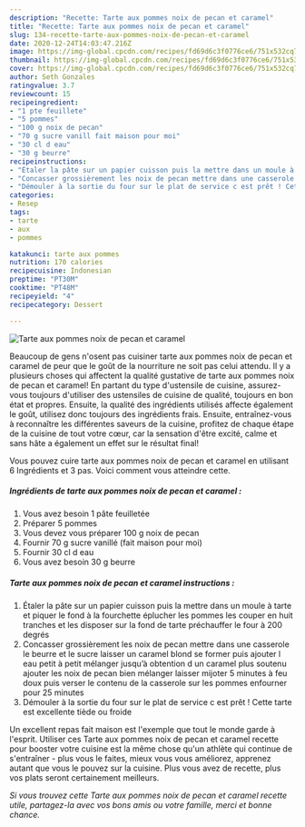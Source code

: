 ```yaml
---
description: "Recette: Tarte aux pommes noix de pecan et caramel"
title: "Recette: Tarte aux pommes noix de pecan et caramel"
slug: 134-recette-tarte-aux-pommes-noix-de-pecan-et-caramel
date: 2020-12-24T14:03:47.216Z
image: https://img-global.cpcdn.com/recipes/fd69d6c3f0776ce6/751x532cq70/tarte-aux-pommes-noix-de-pecan-et-caramel-photo-principale-de-la-recette.jpg
thumbnail: https://img-global.cpcdn.com/recipes/fd69d6c3f0776ce6/751x532cq70/tarte-aux-pommes-noix-de-pecan-et-caramel-photo-principale-de-la-recette.jpg
cover: https://img-global.cpcdn.com/recipes/fd69d6c3f0776ce6/751x532cq70/tarte-aux-pommes-noix-de-pecan-et-caramel-photo-principale-de-la-recette.jpg
author: Seth Gonzales
ratingvalue: 3.7
reviewcount: 15
recipeingredient:
- "1 pte feuillete"
- "5 pommes"
- "100 g noix de pecan"
- "70 g sucre vanill fait maison pour moi"
- "30 cl d eau"
- "30 g beurre"
recipeinstructions:
- "Étaler la pâte sur un papier cuisson puis la mettre dans un moule à tarte et piquer le fond à la fourchette éplucher les pommes les couper en huit tranches et les disposer sur la fond de tarte préchauffer le four à 200 degrés"
- "Concasser grossièrement les noix de pecan mettre dans une casserole le beurre et le sucre laisser un caramel blond se former puis ajouter l eau petit à petit mélanger jusqu’à obtention d un caramel plus soutenu ajouter les noix de pecan bien mélanger laisser mijoter 5 minutes à feu doux puis verser le contenu de la casserole sur les pommes enfourner pour 25 minutes"
- "Démouler à la sortie du four sur le plat de service c est prêt ! Cette tarte est excellente tiède ou froide"
categories:
- Resep
tags:
- tarte
- aux
- pommes

katakunci: tarte aux pommes 
nutrition: 170 calories
recipecuisine: Indonesian
preptime: "PT30M"
cooktime: "PT48M"
recipeyield: "4"
recipecategory: Dessert

---
```



![Tarte aux pommes noix de pecan et caramel](https://img-global.cpcdn.com/recipes/fd69d6c3f0776ce6/751x532cq70/tarte-aux-pommes-noix-de-pecan-et-caramel-photo-principale-de-la-recette.jpg)

Beaucoup de gens n'osent pas cuisiner tarte aux pommes noix de pecan et caramel de peur que le goût de la nourriture ne soit pas celui attendu. Il y a plusieurs choses qui affectent la qualité gustative de tarte aux pommes noix de pecan et caramel! En partant du type d'ustensile de cuisine, assurez-vous toujours d'utiliser des ustensiles de cuisine de qualité, toujours en bon état et propres. Ensuite, la qualité des ingrédients utilisés affecte également le goût, utilisez donc toujours des ingrédients frais. Ensuite, entraînez-vous à reconnaître les différentes saveurs de la cuisine, profitez de chaque étape de la cuisine de tout votre cœur, car la sensation d'être excité, calme et sans hâte a également un effet sur le résultat final!

<!--inarticleads1-->

Vous pouvez cuire tarte aux pommes noix de pecan et caramel en utilisant 6 Ingrédients et 3 pas. Voici comment vous atteindre cette.

##### Ingrédients de tarte aux pommes noix de pecan et caramel :

1. Vous avez besoin 1 pâte feuilletée
1. Préparer 5 pommes
1. Vous devez vous préparer 100 g noix de pecan
1. Fournir 70 g sucre vanillé (fait maison pour moi)
1. Fournir 30 cl d eau
1. Vous avez besoin 30 g beurre




<!--inarticleads2-->

##### Tarte aux pommes noix de pecan et caramel instructions :

1. Étaler la pâte sur un papier cuisson puis la mettre dans un moule à tarte et piquer le fond à la fourchette éplucher les pommes les couper en huit tranches et les disposer sur la fond de tarte préchauffer le four à 200 degrés
1. Concasser grossièrement les noix de pecan mettre dans une casserole le beurre et le sucre laisser un caramel blond se former puis ajouter l eau petit à petit mélanger jusqu’à obtention d un caramel plus soutenu ajouter les noix de pecan bien mélanger laisser mijoter 5 minutes à feu doux puis verser le contenu de la casserole sur les pommes enfourner pour 25 minutes
1. Démouler à la sortie du four sur le plat de service c est prêt ! Cette tarte est excellente tiède ou froide




<!--inarticleads1-->

<p>
Un excellent repas fait maison est l'exemple que tout le monde garde à l'esprit. Utiliser ces Tarte aux pommes noix de pecan et caramel recette pour booster votre cuisine est la même chose qu'un athlète qui continue de s'entraîner - plus vous le faites, mieux vous vous améliorez, apprenez autant que vous le pouvez sur la cuisine. Plus vous avez de recette, plus vos plats seront certainement meilleurs.
</p>

<p>
<i>Si vous trouvez cette Tarte aux pommes noix de pecan et caramel recette utile, partagez-la avec vos bons amis ou votre famille, merci et bonne chance.</i>
</p>
